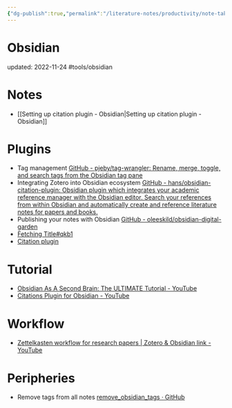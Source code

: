 ```yaml
---
{"dg-publish":true,"permalink":"/literature-notes/productivity/note-taking/obsidian-note-taking-app/"}
---
```



# Obsidian
updated: 2022-11-24
#tools/obsidian


# Notes
- [[Setting up citation plugin - Obsidian\|Setting up citation plugin - Obsidian]]

# Plugins
- Tag management [GitHub - pjeby/tag-wrangler: Rename, merge, toggle, and search tags from the Obsidian tag pane](https://github.com/pjeby/tag-wrangler)
- Integrating Zotero into Obsidian ecosystem [GitHub - hans/obsidian-citation-plugin: Obsidian plugin which integrates your academic reference manager with the Obsidian editor. Search your references from within Obsidian and automatically create and reference literature notes for papers and books.](https://github.com/hans/obsidian-citation-plugin)
- Publishing your notes with Obsidian [GitHub - oleeskild/obsidian-digital-garden](https://github.com/oleeskild/obsidian-digital-garden)
- [Fetching Title#qkb1](https://github.com/hans/obsidian-citation-plugin)
- [Citation plugin](https://github.com/hans/obsidian-citation-plugin)

# Tutorial
- [Obsidian As A Second Brain: The ULTIMATE Tutorial - YouTube](https://www.youtube.com/watch?v=WqKluXIra70&t=3677s)
- [Citations Plugin for Obsidian - YouTube](https://www.youtube.com/watch?v=QlUyHX30GWo)

# Workflow 
- [Zettelkasten workflow for research papers | Zotero & Obsidian link - YouTube](https://www.youtube.com/watch?v=D9ivU_IKO6M&t=1s)

# Peripheries
- Remove tags from all notes [remove_obsidian_tags · GitHub](https://gist.github.com/skojaku/4e1d13eaf90c52ef6f1601a9ed69c6da)
